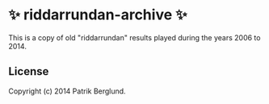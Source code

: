 # :sparkles: riddarrundan-archive :sparkles:

This is a copy of old "riddarrundan" results played during the years
2006 to 2014.

## License
Copyright (c) 2014 Patrik Berglund.

